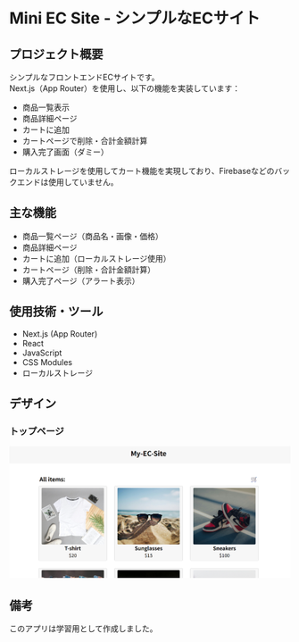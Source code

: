 # Mini EC Site - シンプルなECサイト

## プロジェクト概要

シンプルなフロントエンドECサイトです。  
Next.js（App Router）を使用し、以下の機能を実装しています：

- 商品一覧表示
- 商品詳細ページ
- カートに追加
- カートページで削除・合計金額計算
- 購入完了画面（ダミー）

ローカルストレージを使用してカート機能を実現しており、Firebaseなどのバックエンドは使用していません。

## 主な機能

- 商品一覧ページ（商品名・画像・価格）
- 商品詳細ページ
- カートに追加（ローカルストレージ使用）
- カートページ（削除・合計金額計算）
- 購入完了ページ（アラート表示）
  
## 使用技術・ツール

- Next.js (App Router)
- React
- JavaScript
- CSS Modules
- ローカルストレージ

## デザイン

### トップページ

![スクリーンショット](./public/my-mini-ec-site.png)

## 備考

このアプリは学習用として作成しました。
